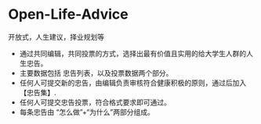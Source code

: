 # Open-Life-Advice
开放式，人生建议，择业规划等
- 通过共同编辑，共同投票的方式，选择出最有价值且实用的给大学生人群的人生忠告。
- 主要数据包括 忠告列表，以及投票数据两个部分。
- 任何人可提交新的忠告，由编辑负责审核符合健康积极的原则，通过后加入【忠告集】.
- 任何人可提交忠告投票，符合格式要求即可通过。
- 每条忠告由 “怎么做”+“为什么”两部分组成。

